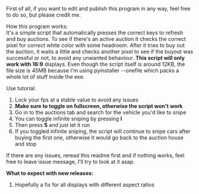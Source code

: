 First of all, if you want to edit and publish this program in any way, feel free to do so, but please credit me.

How this program works:  
It's a simple script that automatically presses the correct keys to refresh and buy auctions. To see if there's an active auction it checks the correct pixel for correct white color with some headroom. After it tries to buy out the auction, it waits a little and checks another pixel to see if the buyout was successful or not, to avoid any unwanted behaviour. **This script will only work with 16:9** displays. Even though the script itself is around 12KB, the file size is 45MB because I'm using pyinstaller --onefile which packs a whole lot of stuff inside the exe.

Use tutorial:
1. Lock your fps at a stable value to avoid any issues
2. **Make sure to toggle on fullscreen, otherwise the script won't work**
3. Go in to the auctions tab and search for the vehicle you'd like to snipe
4. You can toggle infinite sniping by pressing **I**
5. Then press **S** and just let it run
6. If you toggled infinite sniping, the script will continue to snipe cars after buying the first one, otherwise it would go back to the auction house and stop

If there are any issues, reread this readme first and if nothing works, feel free to leave issue message, I'll try to look at it asap.

**What to expect with new releases:**  
1. Hopefully a fix for all displays with different aspect ratios

